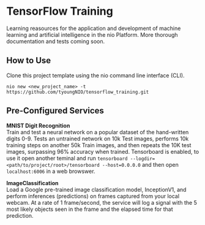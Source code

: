 # TensorFlow Training

Learning reasources for the application and development of machine learning and artificial intelligence in the nio Platform. More thorough documentation and tests coming soon.

## How to Use

Clone this project template using the nio command line interface (CLI).

`nio new <new_project_name> -t https://github.com/tyoungNIO/tensorflow_training.git`
  
## Pre-Configured Services

**MNIST Digit Recognition**  
Train and test a neural network on a popular dataset of the hand-written digits 0-9. Tests an untrained network on 10k Test images, performs 10k training steps on another 50k Train images, and then repeats the 10K test images, surpassing 96% accuracy when trained. Tensorboard is enabled, to use it open another teminal and run `tensorboard --logdir=<path/to/project/root>/tensorboard --host=0.0.0.0` and then open `localhost:6006` in a web browswer.

**ImageClassification**  
Load a Google pre-trained image classification model, InceptionV1, and perform inferences (predictions) on frames captured from your local webcam. At a rate of 1 frame/second, the service will log a signal with the 5 most likely objects seen in the frame and the elapsed time for that prediction.
